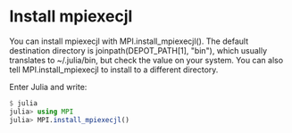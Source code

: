 # Install mpiexecjl

You can install mpiexecjl with MPI.install\_mpiexecjl(). The default destination directory is joinpath(DEPOT\_PATH\[1\], "bin"), which usually translates to ~/.julia/bin, but check the value on your system. You can also tell MPI.install\_mpiexecjl to install to a different directory.

Enter Julia and write:
```julia
$ julia
julia> using MPI
julia> MPI.install_mpiexecjl()
```